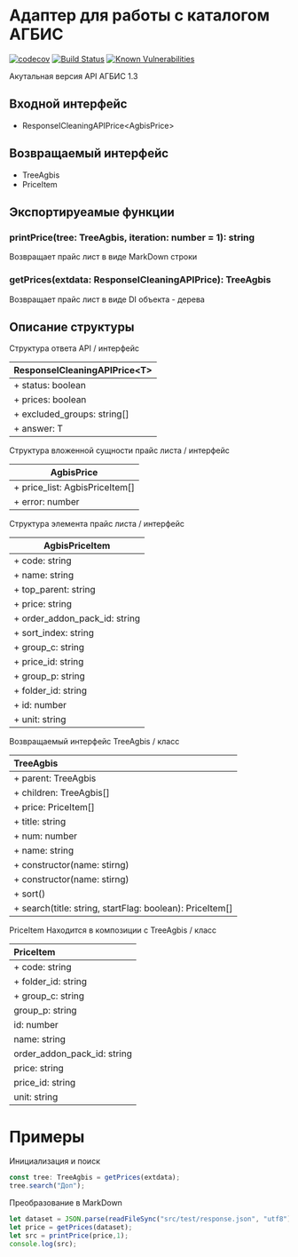 # Адаптер для работы с каталогом АГБИС 

[![codecov](https://codecov.io/gh/pikada-lab/agbis-price-adapter/branch/main/graph/badge.svg)](https://codecov.io/gh/pikada-lab/agbis-price-adapter)
[![Build Status](https://travis-ci.org/pikada-lab/agbis-price-adapter.svg?branch=main)](https://travis-ci.org/github/pikada-lab/agbis-price-adapter)
[![Known Vulnerabilities](https://snyk.io/test/github/pikada-lab/agbis-price-adapter/badge.svg?targetFile=package.json)](https://snyk.io/test/github/pikada-lab/agbis-price-adapter?targetFile=package.json)


Акутальная версия API АГБИС 1.3

## Входной интерфейс 

- ResponseICleaningAPIPrice\<AgbisPrice>

## Возвращаемый интерфейс 

- TreeAgbis 
- PriceItem

## Экспортируеамые функции

### printPrice(tree: TreeAgbis, iteration: number = 1): string 
 Возвращает прайс лист в виде MarkDown строки

### getPrices(extdata: ResponseICleaningAPIPrice<AgbisPrice>): TreeAgbis
 Возвращает прайс лист в виде DI объекта - дерева

## Описание структуры 

Структура ответа API / интерфейс

| ResponseICleaningAPIPrice\<T> |
|---|
| + status: boolean |
| + prices: boolean |
| + excluded_groups: string[] |
| + answer: T |

Структура вложенной сущности прайс листа / интерфейс

| AgbisPrice |
|---|
| + price_list: AgbisPriceItem[] |
| + error: number |

Структура элемента прайс листа / интерфейс

| AgbisPriceItem |
| --- |
| + code: string | 
| + name: string | 
| + top_parent: string | 
| + price: string | 
| + order_addon_pack_id: string | 
| + sort_index: string | 
| + group_c: string | 
| + price_id: string | 
| + group_p: string | 
| + folder_id: string |  
| + id: number | 
| + unit: string | 

Возвращаемый интерфейс TreeAgbis / класс

| TreeAgbis |
|:---------|
| + parent: TreeAgbis |
| + children: TreeAgbis[]  |
| + price: PriceItem[] |
| + title: string |
| + num: number |
| + name: string |
| + constructor(name: stirng) |
| + constructor(name: stirng) |
| + sort() |
| + search(title: string, startFlag: boolean): PriceItem[] |

PriceItem Находится в композиции с TreeAgbis / класс

| PriceItem |
| :--- |
| + code: string |
| + folder_id: string |
| + group_c: string |
| group_p: string |
| id: number |
| name: string |
| order_addon_pack_id: string |
| price: string |
| price_id: string |
| unit: string |

# Примеры

Инициализация и поиск

```typescript
const tree: TreeAgbis = getPrices(extdata);
tree.search("Доп");
```

Преобразование в MarkDown
```typescript
let dataset = JSON.parse(readFileSync("src/test/response.json", "utf8"));
let price = getPrices(dataset);
let src = printPrice(price,1);
console.log(src);
```